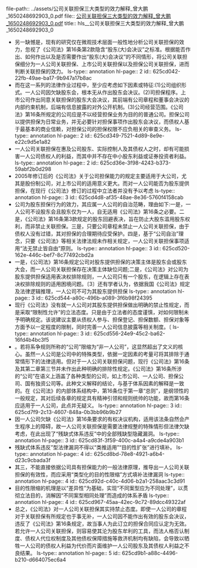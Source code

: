 file-path:: ../assets/公司关联担保三大类型的效力解释_曾大鹏_1650248692903_0.pdf
file:: [公司关联担保三大类型的效力解释_曾大鹏_1650248692903_0.pdf](../assets/公司关联担保三大类型的效力解释_曾大鹏_1650248692903_0.pdf)
title:: hls__公司关联担保三大类型的效力解释_曾大鹏_1650248692903_0

- 另一缺憾是，现有的研究仅在微观技术层面一般性地分析公司关联担保的效力，忽视了《公司法》第16条第2款隐含“股东(大)会决议”之标准。根据能否作出、如何作出以及是否需要作出“股东(大)会决议”的不同情形，将公司关联担保细分为一人公司关联担保、上市公司关联担保以及担保公司关联担保，进而判断关联担保的效力。
  ls-type:: annotation
  hl-page:: 2
  id:: 625cd042-22fb-49ae-ba17-9b947a17b8ac
- 而在这一系列的法律作业过程中，至少应考虑如下因素或特征:(1)公司组织形式。一人公司因欠缺股东会，根本无从作出股东会决议。(2)司担保程序。上市公司作出同意关联担保的股东大会决议，其前端有公司章程和董事会决议的内部约束机制，后端有信息披露的对外公开机制。(3)公司经营范围。《公司法》第16条所规定的公司应是不以经营担保业务为目的的普通公司。担保公司以提供担保为日常业务，并无必要针对担保事项作出股东会决议，而债权人基于最基本的商业信赖，对担保公司的担保权限不应负相关的审查义务。
  ls-type:: annotation
  hl-page:: 2
  id:: 625cd349-7521-4d89-8e9e-e22c9d5e1a82
- 一人公司关联担保在惠及公司股东、实际控制人及其债权人之时，却有可能损害一人公司债权人的利益，而其中并不存在中小股东利益或证券投资者利益。
  ls-type:: annotation
  hl-page:: 2
  id:: 625cd36e-3f98-4243-b373-59abf2b0d298
- 2005年修订后的《公司法》关于公司担保能力的规定主要适用于大公司，尤其是股份制公司，对上市公司的适用意义更大。而对一人公司能否为股东提供担保，在现行《公司法》修订的过程中立法者并没有予以考虑
  ls-type:: annotation
  hl-page:: 3
  id:: 625cd4d8-af35-48ae-8e36-5760f4158cab
- 公司为股东担保行为的效力，其应属一人公司的自治范畴，理由如下:一是，一人公司不设股东会且股东仅为一人，自无适用《公司法》第16条之必要。二是，《公司法》第16条第3款规定的股东回避表决，旨在防止大股东滥用股东权利，而非禁止关联担保。三是，只要公司章程未禁止一人公司关联担保，由于债权人没有过错，其对担保的合理期待应受保护。四是，基于“公司自治”理念，只要《公司法》等相关法律法规未作相关规定，一人公司关联担保事项适用“法无禁止皆自由”原则。
  ls-type:: annotation
  hl-page:: 3
  id:: 625cd520-162e-446c-bef7-8c77492cbd2a
- 一是，《公司法》第16条规定公司对股东提供担保的决策主体是股东会或股东大会，而一人公司关联担保存在决策主体缺位问题;二是，《公司法》对公司为股东提供担保适用表决权排除规则，一人公司只有一个股东，在逻辑上存在表决权排除规则的适用困境问题。〔3〕还有学者认为，依据我国《公司法》规定及法律逻辑推理，一人公司不可为其股东提供担保
  ls-type:: annotation
  hl-page:: 3
  id:: 625cd544-a80c-496b-a089-3f6b98f24395
- 现行《公司法》没有就一人公司对其股东提供担保做出明确的禁止性规定，而是采取“限制性允许”的立法态度。只是由于立法者的态度谨慎，对如何限制未予明确规定。该说建议主要从债权人参与、担保登记、担保数额、担保对象等方面予以一定程度的限制，同时完善一人公司信息披露等相关制度。〔
  ls-type:: annotation
  hl-page:: 3
  id:: 625cd556-24e9-45c2-ba62-16fd4b4bc3f5
- 。若将系争规则所称的“公司”限缩为“非一人公司”，这显然超出了文义的核心。虽然一人公司是公司中的特殊类型，依据一定因素的考量可将其排除于通常情形下的法律适用。但对于一人公司关联担保问题，现行《公司法》第16条及其第二章第三节并未作出此种明确的排除性规定。《公司法》第16条所涉的“公司”在语义上涵盖了各种类型的公司，如上市公司、一人公司、担保公司、国有独资公司等。此种文义解释的结论，与基于体系因素的解释是一致的。在《公司法》的内部体系结构中，第16条位于第一章“总则”，是纲领性的一般规定，其对后续各章的规定具有精神引领和规则统帅的功能，故而第16条应适用于一人公司，此点并无疑义。
  ls-type:: annotation
  hl-page:: 3
  id:: 625cd7f9-2c13-4607-848a-0b3bb96b9b27
- 因一人公司欠缺《公司法》第16条要求的有权决议机构，适用该法条自然会产生程序上的障碍，故一人公司关联担保是需要法律规整的特殊情形但法律欠缺考虑，在此出现了“残缺式体系违反”中的全部残缺型隐藏漏洞。
  ls-type:: annotation
  hl-page:: 3
  id:: 625cd83f-3f59-400c-a4a4-a9cde4a903b1
- 残缺式体系违反”型法律漏洞不得以“类推适用”“目的性扩张”进行填补。
  ls-type:: annotation
  hl-page:: 4
  id:: 625cd8bd-78e8-4921-a6b4-d23c9cbada3f
- 其三，不能直接依据公司具有担保能力的一般法律原理，推导出一人公司关联担保的有效性，而应采用“类型化的目的性限缩”方式填补法律漏洞
  ls-type:: annotation
  hl-page:: 4
  id:: 625cd92d-c40c-4d06-b2a1-258aac3c3d91
- 目的性限缩的机理是以“差异性”为基础，实现“不同案型应为不同处理”，以贯彻立法目的，消解因“不同案型相同处理”而造成的体系矛盾
  ls-type:: annotation
  hl-page:: 4
  id:: 625cd967-45aa-42ec-9c72-89dcc49322af
- 总之，《公司法》对一人公司关联担保其实持禁止态度。即使一人公司的章程对于关联担保有所规定也于事无补，一人公司因不能作出有效的股东会决议，违反了《公司法》第16条规定，故当事人为此订立的担保合同应认定为无效。若允许一人公司关联担保，则容易使其沦为股东牟利的工具，而法人格否认制度、债权人代位权制度及其他债权保障措施等救济机制均有缺陷，会导致以牺牲一人公司的债权人利益为代价而片面维护一人公司股东及其债权人利益之不良结果。
  ls-type:: annotation
  hl-page:: 5
  id:: 625cd9b1-a88c-4496-b210-d664075ec6a4